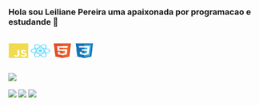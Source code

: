 ### Hola sou Leiliane Pereira uma apaixonada por programacao e estudande 👋

<div style="display: inline_block"><br>
  <img align="center" alt="13leiliane-Js" height="30" width="40" src="https://raw.githubusercontent.com/devicons/devicon/master/icons/javascript/javascript-plain.svg">
 
  <img align="center" alt="13leiliane-React" height="30" width="40" src="https://raw.githubusercontent.com/devicons/devicon/master/icons/react/react-original.svg">
  <img align="center" alt="13leiliane-HTML" height="30" width="40" src="https://raw.githubusercontent.com/devicons/devicon/master/icons/html5/html5-original.svg">
  <img align="center" alt="13leiliane-CSS" height="30" width="40" src="https://raw.githubusercontent.com/devicons/devicon/master/icons/css3/css3-original.svg">
 
</div>

##
 
<div> 
 
  <a href="https://instagram.com/13leiliane" target="_blank"><img src="https://img.shields.io/badge/-Instagram-%23E4405F?style=for-the-badge&logo=instagram&logoColor=white" target="_blank"></a>
 
 <a href="https://discord.gg/leilianesilva" target="_blank"><img src="https://img.shields.io/badge/Discord-7289DA?style=for-the-badge&logo=discord&logoColor=white" target="_blank"></a> 
  <a href = "mailto:leiliany.1989@gmail.com"><img src="https://img.shields.io/badge/-Gmail-%23333?style=for-the-badge&logo=gmail&logoColor=white" target="_blank"></a>
  <a href="https://www.linkedin.com/in/leiliane-silva-27a99438/" target="_blank"><img src="https://img.shields.io/badge/-LinkedIn-%230077B5?style=for-the-badge&logo=linkedin&logoColor=white" target="_blank"></a> 
  
</div>
